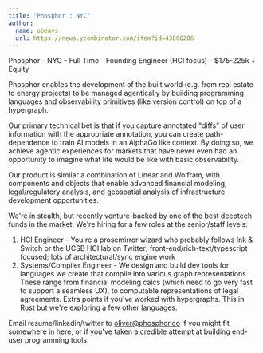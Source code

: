 ```yaml
---
title: "Phosphor : NYC"
author:
  name: obeavs
  url: https://news.ycombinator.com/item?id=43866206
---
```

Phosphor - NYC - Full Time - Founding Engineer (HCI focus) - $175-225k + Equity

Phosphor enables the development of the built world (e.g. from real estate to energy projects) to be managed agentically by building programming languages and observability primitives (like version control) on top of a hypergraph.

Our primary technical bet is that if you capture annotated &quot;diffs&quot; of user information with the appropriate annotation, you can create path-dependence to train AI models in an AlphaGo like context. By doing so, we achieve agentic experiences for markets that have never even had an opportunity to imagine what life would be like with basic observability.

Our product is similar a combination of Linear and Wolfram, with components and objects that enable advanced financial modeling, legal&#x2F;regulatory analysis, and geospatial analysis of infrastructure development opportunities.

We&#x27;re in stealth, but recently venture-backed by one of the best deeptech funds in the market. We&#x27;re hiring for a few roles at the senior&#x2F;staff levels:
1. HCI Engineer - You&#x27;re a prosemirror wizard who probably follows Ink &amp; Switch or the UCSB HCI lab on Twitter; front-end&#x2F;rich-text&#x2F;typescript focused; lots of architectural&#x2F;sync engine work
2. Systems&#x2F;Compiler Engineer - We design and build dev tools for languages we create that compile into various graph representations. These range from financial modeling calcs (which need to go very fast to support a seamless UX), to computable representations of legal agreements. Extra points if you&#x27;ve worked with hypergraphs. This in Rust but we&#x27;re exploring a few other languages.

Email resume&#x2F;linkedin&#x2F;twitter to oliver@phosphor.co if you might fit somewhere in here, or if you&#x27;ve taken a credible attempt at building end-user programming tools.
<JobApplication />
